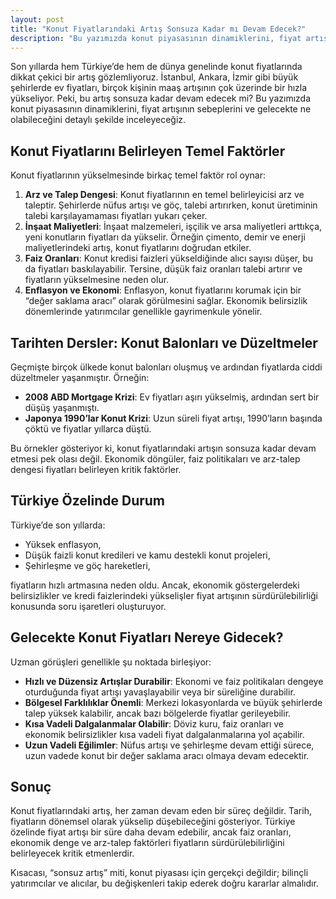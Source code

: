 ```yaml
---
layout: post
title: "Konut Fiyatlarındaki Artış Sonsuza Kadar mı Devam Edecek?"
description: "Bu yazımızda konut piyasasının dinamiklerini, fiyat artışının sebeplerini ve gelecekte ne olabileceğini detaylı şekilde inceleyeceğiz."
---
```


Son yıllarda hem Türkiye’de hem de dünya genelinde konut fiyatlarında dikkat çekici bir artış gözlemliyoruz. İstanbul, Ankara, İzmir gibi büyük şehirlerde ev fiyatları, birçok kişinin maaş artışının çok üzerinde bir hızla yükseliyor. Peki, bu artış sonsuza kadar devam edecek mi? Bu yazımızda konut piyasasının dinamiklerini, fiyat artışının sebeplerini ve gelecekte ne olabileceğini detaylı şekilde inceleyeceğiz.

## Konut Fiyatlarını Belirleyen Temel Faktörler

Konut fiyatlarının yükselmesinde birkaç temel faktör rol oynar:

1. **Arz ve Talep Dengesi**: Konut fiyatlarının en temel belirleyicisi arz ve taleptir. Şehirlerde nüfus artışı ve göç, talebi artırırken, konut üretiminin talebi karşılayamaması fiyatları yukarı çeker.
2. **İnşaat Maliyetleri**: İnşaat malzemeleri, işçilik ve arsa maliyetleri arttıkça, yeni konutların fiyatları da yükselir. Örneğin çimento, demir ve enerji maliyetlerindeki artış, konut fiyatlarını doğrudan etkiler.
3. **Faiz Oranları**: Konut kredisi faizleri yükseldiğinde alıcı sayısı düşer, bu da fiyatları baskılayabilir. Tersine, düşük faiz oranları talebi artırır ve fiyatların yükselmesine neden olur.
4. **Enflasyon ve Ekonomi**: Enflasyon, konut fiyatlarını korumak için bir “değer saklama aracı” olarak görülmesini sağlar. Ekonomik belirsizlik dönemlerinde yatırımcılar genellikle gayrimenkule yönelir.

## Tarihten Dersler: Konut Balonları ve Düzeltmeler

Geçmişte birçok ülkede konut balonları oluşmuş ve ardından fiyatlarda ciddi düzeltmeler yaşanmıştır. Örneğin:

- **2008 ABD Mortgage Krizi**: Ev fiyatları aşırı yükselmiş, ardından sert bir düşüş yaşanmıştı.
- **Japonya 1990’lar Konut Krizi**: Uzun süreli fiyat artışı, 1990’ların başında çöktü ve fiyatlar yıllarca düştü.

Bu örnekler gösteriyor ki, konut fiyatlarındaki artışın sonsuza kadar devam etmesi pek olası değil. Ekonomik döngüler, faiz politikaları ve arz-talep dengesi fiyatları belirleyen kritik faktörler.

## Türkiye Özelinde Durum

Türkiye’de son yıllarda:

- Yüksek enflasyon,
- Düşük faizli konut kredileri ve kamu destekli konut projeleri,
- Şehirleşme ve göç hareketleri,

fiyatların hızlı artmasına neden oldu. Ancak, ekonomik göstergelerdeki belirsizlikler ve kredi faizlerindeki yükselişler fiyat artışının sürdürülebilirliği konusunda soru işaretleri oluşturuyor.

## Gelecekte Konut Fiyatları Nereye Gidecek?

Uzman görüşleri genellikle şu noktada birleşiyor:

- **Hızlı ve Düzensiz Artışlar Durabilir**: Ekonomi ve faiz politikaları dengeye oturduğunda fiyat artışı yavaşlayabilir veya bir süreliğine durabilir.
- **Bölgesel Farklılıklar Önemli**: Merkezi lokasyonlarda ve büyük şehirlerde talep yüksek kalabilir, ancak bazı bölgelerde fiyatlar gerileyebilir.
- **Kısa Vadeli Dalgalanmalar Olabilir**: Döviz kuru, faiz oranları ve ekonomik belirsizlikler kısa vadeli fiyat dalgalanmalarına yol açabilir.
- **Uzun Vadeli Eğilimler**: Nüfus artışı ve şehirleşme devam ettiği sürece, uzun vadede konut bir değer saklama aracı olmaya devam edecektir.

## Sonuç

Konut fiyatlarındaki artış, her zaman devam eden bir süreç değildir. Tarih, fiyatların dönemsel olarak yükselip düşebileceğini gösteriyor. Türkiye özelinde fiyat artışı bir süre daha devam edebilir, ancak faiz oranları, ekonomik denge ve arz-talep faktörleri fiyatların sürdürülebilirliğini belirleyecek kritik etmenlerdir.

Kısacası, “sonsuz artış” miti, konut piyasası için gerçekçi değildir; bilinçli yatırımcılar ve alıcılar, bu değişkenleri takip ederek doğru kararlar almalıdır.